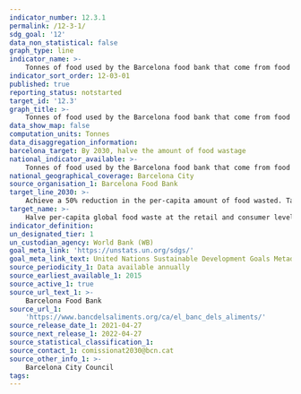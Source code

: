 ```yaml
---
indicator_number: 12.3.1
permalink: /12-3-1/
sdg_goal: '12'
data_non_statistical: false
graph_type: line
indicator_name: >-
    Tonnes of food used by the Barcelona food bank that come from food wastage
indicator_sort_order: 12-03-01
published: true
reporting_status: notstarted
target_id: '12.3'
graph_title: >-
    Tonnes of food used by the Barcelona food bank that come from food wastage
data_show_map: false
computation_units: Tonnes
data_disaggregation_information:
barcelona_target: By 2030, halve the amount of food wastage
national_indicator_available: >-
    Tonnes of food used by the Barcelona food bank that come from food wastage
national_geographical_coverage: Barcelona City
source_organisation_1: Barcelona Food Bank
target_line_2030: >-
    Achieve a 50% reduction in the per-capita amount of food wasted. Target value 2030: A 50% reduction with respect to the reference value, when this can be determined
target_name: >-
    Halve per-capita global food waste at the retail and consumer levels and reduce food losses along production and supply chains, including post-harvest losses
indicator_definition:
un_designated_tier: 1
un_custodian_agency: World Bank (WB)
goal_meta_link: 'https://unstats.un.org/sdgs/'
goal_meta_link_text: United Nations Sustainable Development Goals Metadata (pdf 894kB)
source_periodicity_1: Data available annually
source_earliest_available_1: 2015
source_active_1: true
source_url_text_1: >-
    Barcelona Food Bank
source_url_1: 
	'https://www.bancdelsaliments.org/ca/el_banc_dels_aliments/'
source_release_date_1: 2021-04-27
source_next_release_1: 2022-04-27
source_statistical_classification_1: 
source_contact_1: comissionat2030@bcn.cat
source_other_info_1: >-
    Barcelona City Council
tags:
---
```

